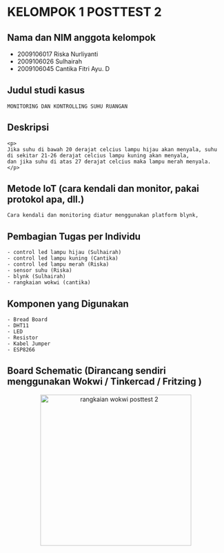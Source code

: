 # KELOMPOK 1 POSTTEST 2

## Nama dan NIM anggota kelompok
- 2009106017  Riska Nurliyanti
- 2009106026  Sulhairah
- 2009106045  Cantika Fitri Ayu. D

## Judul studi kasus
    MONITORING DAN KONTROLLING SUHU RUANGAN
    
## Deskripsi
    <p>
    Jika suhu di bawah 20 derajat celcius lampu hijau akan menyala, suhu di sekitar 21-26 derajat celcius lampu kuning akan menyala, 
    dan jika suhu di atas 27 derajat celcius maka lampu merah menyala.
    </p>
    
## Metode IoT (cara kendali dan monitor, pakai protokol apa, dll.)
    Cara kendali dan monitoring diatur menggunakan platform blynk, 
## Pembagian Tugas per Individu
    - control led lampu hijau (Sulhairah)
    - control led lampu kuning (Cantika)
    - control led lampu merah (Riska)
    - sensor suhu (Riska)
    - blynk (Sulhairah)
    - rangkaian wokwi (cantika)
    
## Komponen yang Digunakan
    - Bread Board
    - DHT11
    - LED
    - Resistor
    - Kabel Jumper
    - ESP8266
    
## Board Schematic (Dirancang sendiri menggunakan Wokwi / Tinkercad / Fritzing )
<p align="center">
  <img src="rangkaianwokwi.jpeg" width="350" title="rangkaian wokwi posttest 2">
</p>
